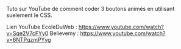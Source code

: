 Tuto sur YouTube de comment coder 3 boutons animés en utilisant suelement le CSS.

Lien YouTube
EcoleDuWeb : https://www.youtube.com/watch?v=Sqe2V7cFYy0
Believemy : https://www.youtube.com/watch?v=6NTPqzmPYyg
